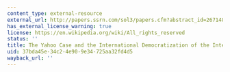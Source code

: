 ```yaml
---
content_type: external-resource
external_url: http://papers.ssrn.com/sol3/papers.cfm?abstract_id=267148
has_external_license_warning: true
license: https://en.wikipedia.org/wiki/All_rights_reserved
status: ''
title: The Yahoo Case and the International Democratization of the Internet
uid: 37bda45e-34c2-4e90-9e34-725aa32fd4d5
wayback_url: ''
---
```


